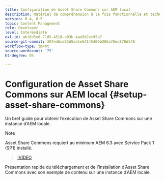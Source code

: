```yaml
---
title: Configuration de Asset Share Commons sur AEM local
description: Matériel de compréhension à la fois fonctionnelle et technique Ressources Share Commons
version: 6.4, 6.5
topic: Content Management
role: Developer
level: Intermediate
exl-id: ab16d5e0-71d9-4518-a03b-4aa5d2ec95a7
source-git-commit: 307ed6cd25d5be1e54145406b206a78ec878d548
workflow-type: tm+mt
source-wordcount: '75'
ht-degree: 0%

---
```


# Configuration de Asset Share Commons sur AEM local {#setup-asset-share-commons}

Un bref guide pour obtenir l’exécution de Asset Share Commons sur une instance d’AEM locale.

>[!NOTE]
>
>Asset Share Commons requiert au minimum AEM 6.3 avec Service Pack 1 (SP1) installé.

>[!VIDEO](https://video.tv.adobe.com/v/20499/?quality=9&learn=on)

Présentation rapide du téléchargement et de l’installation d’Asset Share Commons avec son exemple de contenu sur une instance d’AEM locale.
